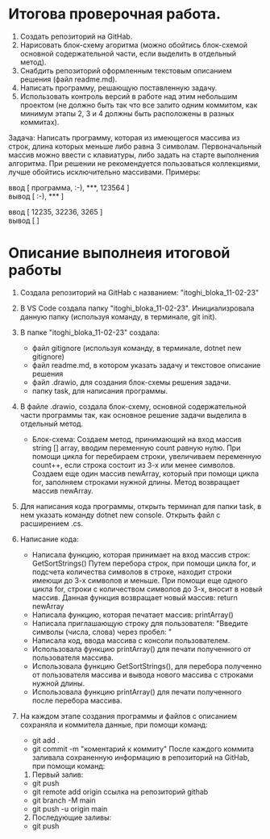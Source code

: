 #                   Итогова проверочная работа.

1. Создать репозиторий на GitHab.
2. Нарисовать блок-схему агоритма (можно обойтись блок-схемой 
   основной содержательной части, если выделить в отдельный метод).
3. Снабдить репозиторий оформленным текстовым описанием решения (файл readme.md).
4. Написать программу, решающую поставленную задачу.
5. Использовать контроль версий в работе над этим небольшим проектом
   (не должно быть так что все залито одним коммитом, как минимум
   этапы 2, 3 и 4 должны быть расположены в разных коммитах).

Задача: Написать программу, которая из имеющегося массива из строк, 
        длина которых меньше либо равна 3 символам. Первоначальный 
        массив можно ввести с клавиатуры, либо задать на старте
        выполнения алгоритма. При решении не рекомендуется пользоваться
        коллекциями, лучше обойтись исключительно массивами.
Примеры:

ввод   [ программа, :-), ***, 123564 ]   
вывод  [ :-), *** ]  

ввод   [ 12235, 32236, 3265 ]                                                                               
вывод  [  ]

#                   Описание выполнеия итоговой работы

1. Создала репозиторий на GitHab с названием: "itoghi_bloka_11-02-23"

2. В VS Code создала папку "itoghi_bloka_11-02-23". Инициализровала данную папку
   (используя команду, в терминале, git init).

3. В папке "itoghi_bloka_11-02-23" создала:
    * файл gitignore (используя команду, в терминале, dotnet new gitignore)
    * файл readme.md, в котором указать задачу и текстовое описание решения
    * файл .drawio, для создания блок-схемы решения задачи.
    * папку task, для написания программы.

4. В файле .drawio, создала блок-схему, основной содержательной части
   программы так, как основное решение задачи выделила в отдельный метод.
   
   * Блок-схема: Создаем метод, принимающий на вход массив string [] array, вводим переменную
   count равную нулю. При помощи цикла for перебираем строки, увеличиваем переменную count++,
   если строка состоит из 3-х или менее символов. 
   Создаем еще один массив newArray, который при помощи цикла for, заполняем строками нужной длины. 
   Метод возвращает массив newArray.

5. Для написания кода программы, открыть терминал для папки task, 
   в нем указать команду dotnet new console. Открыть файл с расширением .cs.

6. Написание кода:
    * Написала функцию, которая принимает на вход массив строк: GetSortStrings()
      Путем перебора строк, при помощи цикла for, и подсчета количества символов
      в строке, находит строки имеющи до 3-х символов и меньше. При помощи еще 
      одного цикла for, строки с количеством символов до 3-х, вносит в новый массив.
      Данная функция возвращает новый массив: return newArray
    * Написала функцию, которая печатает массив: printArray()
    * Написала приглашающую строку для пользователя: "Введите символы (числа, слова) через пробел: "
    * Написала код, ввода массива с консоли пользователем. 
    * Использовала функцию printArray() для печати полученного от пользователя массива.
    * Использовала функцию GetSortStrings(), для перебора полученно от пользователя массива
      и вывода нового массива с строками нужной длины.
    * Использовала функцию printArray() для печати полученного после перебора массива.

7. На каждом этапе создания программы и файлов с описанием сохраняла и коммитела данные,
   при помощи команд: 
   * git add .
   * git commit -m "коментарий к коммиту"
   После каждого коммита заливала сохраненную информацию в репозиторий на GitHab, при помощи команд:
    1. Первый залив:
      * git push
      * git remote add origin ссылка на репозиторий githab
      * git branch -M main
      * git push -u origin main
    2. Последующие заливы:
      * git push

